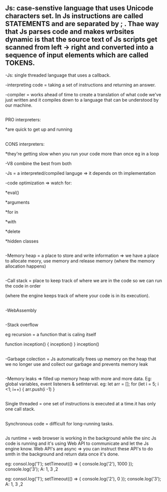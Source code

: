 ## Js: case-senstive language that uses Unicode characters set. In Js instructions are called STATEMENTS and are separated by ; . Thae way that Js parses code and makes wrbsites dynamic is that the source text of Js scripts get scanned from left -> right and converted into a sequence of input elements which are called TOKENS.

-Js: single threaded language that uses a callback.

-interpreting code = taking a set of instructions and returning an answer.

-compiler = works ahead of time to create a translation of what code we've just written and it
compiles down to a language that can be understood by our machine.


##
PRO interpreters:

*are quick to get up and running


##
CONS interpreters:

*they're getting slow when you run your code more than once eg in a loop

-V8 combine the best from both

-Js = a interpreted/compiled languge => it depends on th implementation

-code optimization => watch for:

*eval()

*arguments

*for in

*with

*delete

*hidden classes


##
-Memory heap = a place to store and write information => we have a place to allocate meory, use
memory and release memory (where the memory allocation happens)

##
-Call stack =  place to keep track of where we are in the code so we can run the code in order

(where the engine keeps track of where your code is in its execution).

##
-WebAssembly

##
-Stack overflow

eg recursion = a function that is caling itself

function inception() {
inception()
}
inception()

##
-Garbage colection = Js automatically frees up memory on the heap that we no longer use and collect our garbage and prevents memory leak

##
-Memory leaks => filled up memory heap with more and more data. Eg: global variables, event listeners & setInterval.
eg:
let arr = [];
for (let i = 5; i <1; i++) {
    arr.push(i -1)
}

##
Single threaded = one set of instructions is executed at a time.it has only one call stack.

##
Synchronous code =  difficult for long-running tasks.

##
Js runtime = web browser is working in the background while the sinc Js code is running and it's using Web API to communicate and let the Js engine know. Web API's are async => you can instruct these API's to do smth in the background and return data once it's done.

eg:
consol.log('1');
setTimeout(() => {
    console.log('2'), 1000
});
console.log('3');
A: 1, 3 ,2

eg:
consol.log('1');
setTimeout(() => {
    console.log('2'), 0
});
console.log('3');
A: 1, 3 ,2